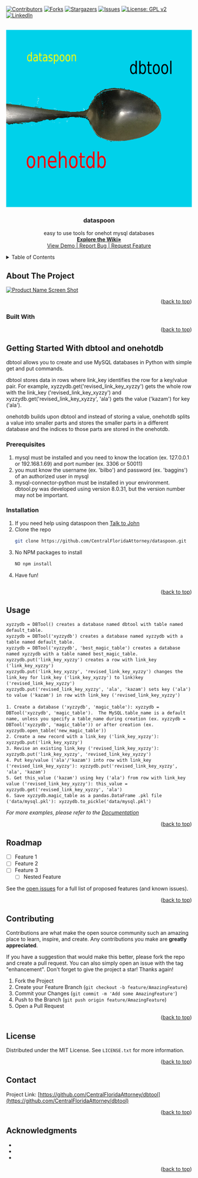 <!-- Improved compatibility of back to top link: See: https://github.com/othneildrew/Best-README-Template/pull/73 -->
<a name="readme-top"></a>
<!--
*** Thanks for checking out the Best-README-Template. If you have a suggestion
*** that would make this better, please fork the repo and create a pull request
*** or simply open an issue with the tag "enhancement".
*** Don't forget to give the project a star!
*** Thanks again! Now go create something AMAZING! :D
-->



<!-- PROJECT SHIELDS -->
<!--
*** I'm using markdown "reference style" links for readability.
*** Reference links are enclosed in brackets [ ] instead of parentheses ( ).
*** See the bottom of this document for the declaration of the reference variables
*** for contributors-url, forks-url, etc. This is an optional, concise syntax you may use.
*** https://www.markdownguide.org/basic-syntax/#reference-style-links
-->
[![Contributors][contributors-shield]][contributors-url]
[![Forks][forks-shield]][forks-url]
[![Stargazers][stars-shield]][stars-url]
[![Issues][issues-shield]][issues-url]
[![License: GPL v2](https://img.shields.io/badge/License-GPL_v2-blue.svg)](https://www.gnu.org/licenses/old-licenses/gpl-2.0.en.html)
[![LinkedIn][linkedin-shield]][linkedin-url]



<!-- PROJECT LOGO -->
<br />
<div align="center">
  <a href="https://github.com/CentralFloridaAttorney/dbtool">
    <img src="images/onehotdb.png" alt="Logo" width="1280" height="480">
  </a>
<h3 align="center">dataspoon</h3>
  <p align="center">
    easy to use tools for onehot mysql databases
    <br />
    <a href="https://github.com/CentralFloridaAttorney/dataspoon/wiki"><strong>Explore the Wiki»</strong></a>
    <br />
    <a href="https://github.com/CentralFloridaAttorney/dbtool">View Demo | </a>
    <a href="https://github.com/CentralFloridaAttorney/dbtool/issues">Report Bug | </a>
    <a href="https://github.com/CentralFloridaAttorney/dbtool/issues">Request Feature</a>
  </p>
</div>



<!-- TABLE OF CONTENTS -->
<details>
  <summary>Table of Contents</summary>
  <ol>
    <li>
      <a href="#about-the-project">About The Project</a>
      <ul>
        <li><a href="#built-with">Built With</a></li>

      </ul>
    </li>
    <li>
      <a href="#getting-started">Getting Started</a>
      <ul>
        <li><a href="#prerequisites">Prerequisites</a></li>
        <li><a href="#installation">Installation</a></li>
      </ul>
    </li>
    <li><a href="#usage">Usage</a></li>
    <li><a href="#roadmap">Roadmap</a></li>
    <li><a href="#contributing">Contributing</a></li>
    <li><a href="#license">License</a></li>
    <li><a href="#contact">Contact</a></li>
    <li><a href="#acknowledgments">Acknowledgments</a></li>
  </ol>
</details>



<!-- ABOUT THE PROJECT -->
## About The Project

[![Product Name Screen Shot][product-screenshot]](https://example.com)




<p align="right">(<a href="#readme-top">back to top</a>)</p>



### Built With


<p align="right">(<a href="#readme-top">back to top</a>)</p>



<!-- GETTING STARTED -->
## Getting Started With dbtool and onehotdb

dbtool allows you to create and use MySQL databases in Python with simple get and put commands.

dbtool stores data in rows where link_key identifies the row for a key/value pair.  For example, xyzzydb.get('revised_link_key_xyzzy') gets the whole row with the link_key ('revised_link_key_xyzzy') and xyzzydb.get('revised_link_key_xyzzy', 'ala') gets the value ('kazam') for key ('ala').

onehotdb builds upon dbtool and instead of storing a value, onehotdb splits a value into smaller parts and stores the smaller parts in a different database and the indices to those parts are stored in the onehotdb.

### Prerequisites

1. mysql must be installed and you need to know the location (ex. 127.0.0.1 or 192.168.1.69) and port number (ex. 3306 or 50011)
2. you must know the username (ex. 'bilbo') and password (ex. 'baggins') of an authorized user in mysql
3. mysql-connector-python must be installed in your environment.  dbtool.py was developed using version 8.0.31, but the version number may not be important.


### Installation

1. If you need help using dataspoon then [Talk to John](https://centralfloridaattorney.net/schedule-consultation/)
2. Clone the repo
   ```sh
   git clone https://github.com/CentralFloridaAttorney/dataspoon.git
   ```
3. No NPM packages to install
   ```sh
   NO npm install
   ```
4. Have fun!
   ```

<p align="right">(<a href="#readme-top">back to top</a>)</p>



<!-- USAGE EXAMPLES -->
## Usage

    xyzzydb = DBTool() creates a database named dbtool with table named default_table.
    xyzzydb = DBTool('xyzzydb') creates a database named xyzzydb with a table named default_table.
    xyzzydb = DBTool('xyzzydb', 'best_magic_table') creates a database named xyzzydb with a table named best_magic_table.
    xyzzydb.put('link_key_xyzzy') creates a row with link_key ('link_key_xyzzy')
    xyzzydb.put('link_key_xyzzy', 'revised_link_key_xyzzy') changes the link_key for link_key ('link_key_xyzzy') to link)key ('revised_link_key_xyzzy')
    xyzzydb.put('revised_link_key_xyzzy', 'ala', 'kazam') sets key ('ala') to value ('kazam') in row with link_key ('revised_link_key_xyzzy')
    
    1. Create a database ('xyzzydb', 'magic_table'): xyzzydb = DBTool('xyzzydb', 'magic_table').  The MySQL.table_name is a default name, unless you specify a table_name during creation (ex. xyzzydb = DBTool('xyzzydb', 'magic_table')) or after creation (ex. xyzzydb.open_table('new_magic_table'))
    2. Create a new record with a link_key ('link_key_xyzzy'): xyzzydb.put('link_key_xyzzy')
    3. Revise an existing link_key ('revised_link_key_xyzzy'): xyzzydb.put('link_key_xyzzy', 'revised_link_key_xyzzy')
    4. Put key/value ('ala'/'kazam') into row with link_key ('revised_link_key_xyzzy'): xyzzydb.put('revised_link_key_xyzzy', 'ala', 'kazam')
    5. Get this_value ('kazam') using key ('ala') from row with link_key value ('revised_link_key_xyzzy'): this_value = xyzzydb.get('revised_link_key_xyzzy', 'ala')
    6. Save xyzzydb.magic_table as a pandas.DataFrame .pkl file ('data/mysql.pkl'): xyzzydb.to_pickle('data/mysql.pkl')

_For more examples, please refer to the [Documentation](https://example.com)_

<p align="right">(<a href="#readme-top">back to top</a>)</p>



<!-- ROADMAP -->
## Roadmap

- [ ] Feature 1
- [ ] Feature 2
- [ ] Feature 3
    - [ ] Nested Feature

See the [open issues](https://github.com/CentralFloridaAttorney/dbtool/issues) for a full list of proposed features (and known issues).

<p align="right">(<a href="#readme-top">back to top</a>)</p>



<!-- CONTRIBUTING -->
## Contributing

Contributions are what make the open source community such an amazing place to learn, inspire, and create. Any contributions you make are **greatly appreciated**.

If you have a suggestion that would make this better, please fork the repo and create a pull request. You can also simply open an issue with the tag "enhancement".
Don't forget to give the project a star! Thanks again!

1. Fork the Project
2. Create your Feature Branch (`git checkout -b feature/AmazingFeature`)
3. Commit your Changes (`git commit -m 'Add some AmazingFeature'`)
4. Push to the Branch (`git push origin feature/AmazingFeature`)
5. Open a Pull Request

<p align="right">(<a href="#readme-top">back to top</a>)</p>



<!-- LICENSE -->
## License

Distributed under the MIT License. See `LICENSE.txt` for more information.

<p align="right">(<a href="#readme-top">back to top</a>)</p>



<!-- CONTACT -->
## Contact

Project Link: [https://github.com/CentralFloridaAttorney/dbtool](https://github.com/CentralFloridaAttorney/dbtool)

<p align="right">(<a href="#readme-top">back to top</a>)</p>



<!-- ACKNOWLEDGMENTS -->
## Acknowledgments

* []()
* []()
* []()

<p align="right">(<a href="#readme-top">back to top</a>)</p>



<!-- MARKDOWN LINKS & IMAGES -->
<!-- https://www.markdownguide.org/basic-syntax/#reference-style-links -->
[contributors-shield]: https://img.shields.io/github/contributors/CentralFloridaAttorney/dbtool.svg?style=for-the-badge
[contributors-url]: https://github.com/CentralFloridaAttorney/dbtool/graphs/contributors
[forks-shield]: https://img.shields.io/github/forks/CentralFloridaAttorney/dbtool.svg?style=for-the-badge
[forks-url]: https://github.com/CentralFloridaAttorney/dbtool/network/members
[stars-shield]: https://img.shields.io/github/stars/CentralFloridaAttorney/dbtool.svg?style=for-the-badge
[stars-url]: https://github.com/CentralFloridaAttorney/dbtool/stargazers
[issues-shield]: https://img.shields.io/github/issues/CentralFloridaAttorney/dbtool.svg?style=for-the-badge
[issues-url]: https://github.com/CentralFloridaAttorney/dbtool/issues
[license-shield]: https://img.shields.io/github/license/CentralFloridaAttorney/dbtool.svg?style=for-the-badge
[license-url]: https://github.com/CentralFloridaAttorney/dbtool/blob/master/LICENSE.txt
[linkedin-shield]: https://img.shields.io/badge/-LinkedIn-black.svg?style=for-the-badge&logo=linkedin&colorB=555
[linkedin-url]:https://www.linkedin.com/in/john-m-iriye-3136478
[product-screenshot]: images/dataspoon_project.png
[Next.js]: https://img.shields.io/badge/next.js-000000?style=for-the-badge&logo=nextdotjs&logoColor=white
[Next-url]: https://nextjs.org/
[React.js]: https://img.shields.io/badge/React-20232A?style=for-the-badge&logo=react&logoColor=61DAFB
[React-url]: https://reactjs.org/
[Vue.js]: https://img.shields.io/badge/Vue.js-35495E?style=for-the-badge&logo=vuedotjs&logoColor=4FC08D
[Vue-url]: https://vuejs.org/
[Angular.io]: https://img.shields.io/badge/Angular-DD0031?style=for-the-badge&logo=angular&logoColor=white
[Angular-url]: https://angular.io/
[Svelte.dev]: https://img.shields.io/badge/Svelte-4A4A55?style=for-the-badge&logo=svelte&logoColor=FF3E00
[Svelte-url]: https://svelte.dev/
[Laravel.com]: https://img.shields.io/badge/Laravel-FF2D20?style=for-the-badge&logo=laravel&logoColor=white
[Laravel-url]: https://laravel.com
[Bootstrap.com]: https://img.shields.io/badge/Bootstrap-563D7C?style=for-the-badge&logo=bootstrap&logoColor=white
[Bootstrap-url]: https://getbootstrap.com
[JQuery.com]: https://img.shields.io/badge/jQuery-0769AD?style=for-the-badge&logo=jquery&logoColor=white
[JQuery-url]: https://jquery.com 
